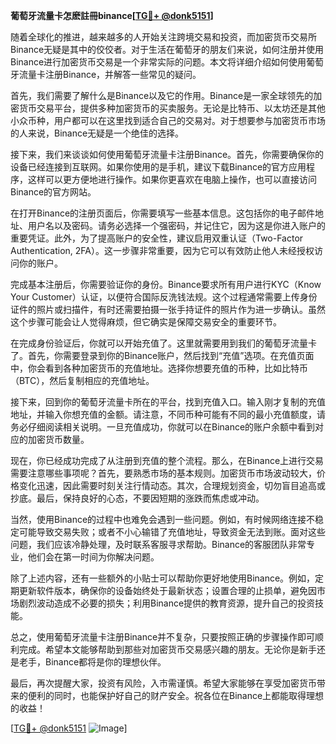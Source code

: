 **葡萄牙流量卡怎麽註冊binance[[TG💪+ @donk5151](https://t.me/s/donk5151)]**

随着全球化的推进，越来越多的人开始关注跨境交易和投资，而加密货币交易所Binance无疑是其中的佼佼者。对于生活在葡萄牙的朋友们来说，如何注册并使用Binance进行加密货币交易是一个非常实际的问题。本文将详细介绍如何使用葡萄牙流量卡注册Binance，并解答一些常见的疑问。

首先，我们需要了解什么是Binance以及它的作用。Binance是一家全球领先的加密货币交易平台，提供多种加密货币的买卖服务。无论是比特币、以太坊还是其他小众币种，用户都可以在这里找到适合自己的交易对。对于想要参与加密货币市场的人来说，Binance无疑是一个绝佳的选择。

接下来，我们来谈谈如何使用葡萄牙流量卡注册Binance。首先，你需要确保你的设备已经连接到互联网。如果你使用的是手机，建议下载Binance的官方应用程序，这样可以更方便地进行操作。如果你更喜欢在电脑上操作，也可以直接访问Binance的官方网站。

在打开Binance的注册页面后，你需要填写一些基本信息。这包括你的电子邮件地址、用户名以及密码。请务必选择一个强密码，并记住它，因为这是你进入账户的重要凭证。此外，为了提高账户的安全性，建议启用双重认证（Two-Factor Authentication, 2FA）。这一步骤非常重要，因为它可以有效防止他人未经授权访问你的账户。

完成基本注册后，你需要验证你的身份。Binance要求所有用户进行KYC（Know Your Customer）认证，以便符合国际反洗钱法规。这个过程通常需要上传身份证件的照片或扫描件，有时还需要拍摄一张手持证件的照片作为进一步确认。虽然这个步骤可能会让人觉得麻烦，但它确实是保障交易安全的重要环节。

在完成身份验证后，你就可以开始充值了。这里就需要用到我们的葡萄牙流量卡了。首先，你需要登录到你的Binance账户，然后找到“充值”选项。在充值页面中，你会看到各种加密货币的充值地址。选择你想要充值的币种，比如比特币（BTC），然后复制相应的充值地址。

接下来，回到你的葡萄牙流量卡所在的平台，找到充值入口。输入刚才复制的充值地址，并输入你想充值的金额。请注意，不同币种可能有不同的最小充值额度，请务必仔细阅读相关说明。一旦充值成功，你就可以在Binance的账户余额中看到对应的加密货币数量。

现在，你已经成功完成了从注册到充值的整个流程。那么，在Binance上进行交易需要注意哪些事项呢？首先，要熟悉市场的基本规则。加密货币市场波动较大，价格变化迅速，因此需要时刻关注行情动态。其次，合理规划资金，切勿盲目追高或抄底。最后，保持良好的心态，不要因短期的涨跌而焦虑或冲动。

当然，使用Binance的过程中也难免会遇到一些问题。例如，有时候网络连接不稳定可能导致交易失败；或者不小心输错了充值地址，导致资金无法到账。面对这些问题，我们应该冷静处理，及时联系客服寻求帮助。Binance的客服团队非常专业，他们会在第一时间为你解决问题。

除了上述内容，还有一些额外的小贴士可以帮助你更好地使用Binance。例如，定期更新软件版本，确保你的设备始终处于最新状态；设置合理的止损单，避免因市场剧烈波动造成不必要的损失；利用Binance提供的教育资源，提升自己的投资技能。

总之，使用葡萄牙流量卡注册Binance并不复杂，只要按照正确的步骤操作即可顺利完成。希望本文能够帮助到那些对加密货币交易感兴趣的朋友。无论你是新手还是老手，Binance都将是你的理想伙伴。

最后，再次提醒大家，投资有风险，入市需谨慎。希望大家能够在享受加密货币带来的便利的同时，也能保护好自己的财产安全。祝各位在Binance上都能取得理想的收益！

[[TG💪+ @donk5151](https://t.me/s/donk5151) ![Image](https://i.postimg.cc/rwNCRYN7/Snipaste-2025-04-30-17-27-05.png)]
